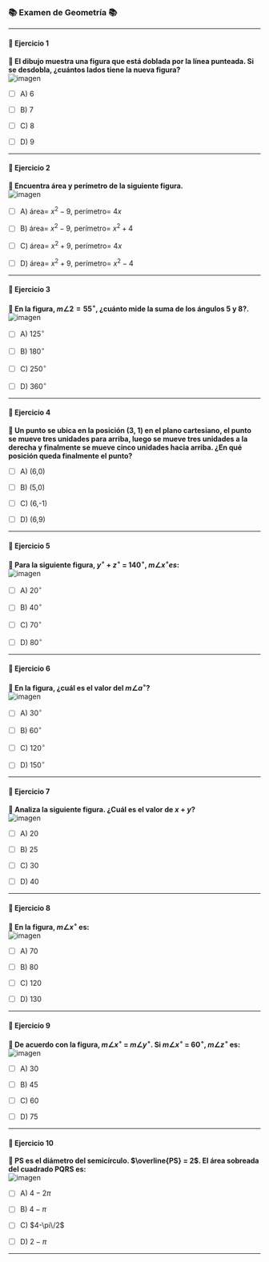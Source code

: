 ### 📚 Examen de Geometría 📚

---

#### **🔢 Ejercicio 1**  
**📝 El dibujo muestra una figura que está doblada por la línea punteada. Si se desdobla, ¿cuántos lados tiene la nueva figura?**  
![imagen](https://github.com/user-attachments/assets/ba5141ee-c077-4ec3-9419-4b76bf185849)


- [ ] A) 6  
- [ ] B) 7 
- [ ] C) 8  
- [ ] D) 9  


---

#### **🔢 Ejercicio 2**  
**📝 Encuentra área y perímetro de la siguiente figura.**  
![imagen](https://github.com/user-attachments/assets/b1d672df-781f-4f07-8942-38a616c0490b)

- [ ] A) área= $x^2-9$, perímetro= $4x$  
- [ ] B) área= $x^2-9$, perímetro= $x^2+4$ 
- [ ] C) área= $x^2+9$, perímetro= $4x$ 
- [ ] D) área= $x^2+9$, perímetro= $x^2-4$ 


---

#### **🔢 Ejercicio 3**  
**📝 En la figura, $m\angle 2=55^\circ$, ¿cuánto mide la suma de los ángulos 5 y 8?.**  
![imagen](https://github.com/user-attachments/assets/d5f79d55-eace-4c6c-8b61-27ab3fde2092)

- [ ] A) $125^\circ$
- [ ] B) $180^\circ$ 
- [ ] C) $250^\circ$
- [ ] D) $360^\circ$


---

#### **🔢 Ejercicio 4**  
**📝 Un punto se ubica en la posición (3, 1) en el plano cartesiano, el punto se mueve tres unidades para arriba, luego se mueve tres unidades a la derecha y finalmente se mueve cinco unidades hacia arriba. ¿En qué posición queda finalmente el punto?**  

- [ ] A) (6,0)
- [ ] B) (5,0) 
- [ ] C) (6,-1)
- [ ] D) (6,9)


---

#### **🔢 Ejercicio 5**  
**📝 Para la siguiente figura, $y^\circ$ + $z^\circ$ = $140^\circ$, $m\angle x^\circ es:$**  
![imagen](https://github.com/user-attachments/assets/cad90b69-7bb9-4372-a0d2-2b8c4438273e)

- [ ] A) $20^\circ$
- [ ] B) $40^\circ$ 
- [ ] C) $70^\circ$
- [ ] D) $80^\circ$


---

#### **🔢 Ejercicio 6**  
**📝 En la figura, ¿cuál es el valor del $m\angle a^\circ$?**  
![imagen](https://github.com/user-attachments/assets/e4f188b3-bca2-4868-adda-873257965d41)

- [ ] A) $30^\circ$
- [ ] B) $60^\circ$ 
- [ ] C) $120^\circ$
- [ ] D) $150^\circ$


---

#### **🔢 Ejercicio 7**  
**📝 Analiza la siguiente figura. ¿Cuál es el valor de $x+y$?**  
![imagen](https://github.com/user-attachments/assets/0c79aca7-29e3-467f-8133-97931932b6fb)

- [ ] A) 20
- [ ] B) 25
- [ ] C) 30
- [ ] D) 40


---

#### **🔢 Ejercicio 8**  
**📝 En la figura, $m\angle x^\circ$ es:**  
![imagen](https://github.com/user-attachments/assets/540b97fc-ad3f-4e58-9c85-98efc253ced5)


- [ ] A) 70
- [ ] B) 80
- [ ] C) 120
- [ ] D) 130


---

#### **🔢 Ejercicio 9**  
**📝 De acuerdo con la figura, $m\angle x^\circ$ = $m\angle y^\circ$. Si $m\angle x^\circ$ = $60^\circ$, $m\angle z^\circ$ es:**  
![imagen](https://github.com/user-attachments/assets/564f5d2e-d517-41d1-bb61-1e4d600cbbe8)


- [ ] A) 30
- [ ] B) 45
- [ ] C) 60
- [ ] D) 75


---

#### **🔢 Ejercicio 10**  
**📝 PS es el diámetro del semicírculo. $\overline{PS} = 2$. El área sobreada del cuadrado PQRS es:**  
![imagen](https://github.com/user-attachments/assets/16674d9f-a879-459c-aee4-ff24a888702a)


- [ ] A) $4-2\pi$
- [ ] B) $4-\pi$
- [ ] C) $4-\pi\/2$
- [ ] D) $2-\pi$


---
